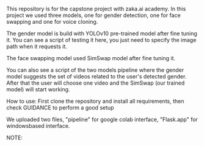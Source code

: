 This repository is for the capstone project with zaka.ai academy.
In this project we used three models, one for gender detection, one for face swapping and one for voice cloning.

The gender model is build with YOLOv10 pre-trained model after fine tuning it.
You can see a script of testing it here, you just need to specify the image path when it requests it.


The face swapping model used SimSwap model after fine tuning it.

You can also see a script of the two models pipeline where the gender model suggests the set of videos related to the user's detected gender. After that the user will choose one video and the SimSwap (our trained model) will start working.

How to use:
First clone the repository and install all requirements, then check GUIDANCE to perform a good setup

We uploaded two files, "pipeline" for google colab interface, "Flask.app" for windowsbased interface.

NOTE:

